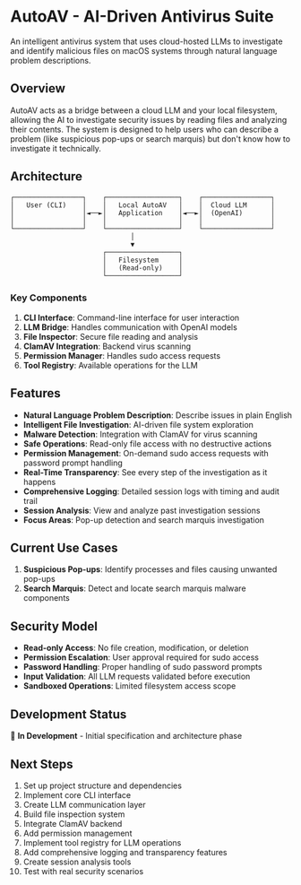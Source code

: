 # AutoAV - AI-Driven Antivirus Suite

An intelligent antivirus system that uses cloud-hosted LLMs to investigate and identify malicious files on macOS systems through natural language problem descriptions.

## Overview

AutoAV acts as a bridge between a cloud LLM and your local filesystem, allowing the AI to investigate security issues by reading files and analyzing their contents. The system is designed to help users who can describe a problem (like suspicious pop-ups or search marquis) but don't know how to investigate it technically.

## Architecture

```
┌─────────────────┐    ┌──────────────────┐    ┌─────────────────┐
│   User (CLI)    │    │   Local AutoAV   │    │  Cloud LLM      │
│                 │◄──►│   Application    │◄──►│  (OpenAI)       │
│                 │    │                  │    │                 │
└─────────────────┘    └──────────────────┘    └─────────────────┘
                              │
                              ▼
                       ┌──────────────────┐
                       │   Filesystem     │
                       │   (Read-only)    │
                       └──────────────────┘
```

### Key Components

1. **CLI Interface**: Command-line interface for user interaction
2. **LLM Bridge**: Handles communication with OpenAI models
3. **File Inspector**: Secure file reading and analysis
4. **ClamAV Integration**: Backend virus scanning
5. **Permission Manager**: Handles sudo access requests
6. **Tool Registry**: Available operations for the LLM

## Features

- **Natural Language Problem Description**: Describe issues in plain English
- **Intelligent File Investigation**: AI-driven file system exploration
- **Malware Detection**: Integration with ClamAV for virus scanning
- **Safe Operations**: Read-only file access with no destructive actions
- **Permission Management**: On-demand sudo access requests with password prompt handling
- **Real-Time Transparency**: See every step of the investigation as it happens
- **Comprehensive Logging**: Detailed session logs with timing and audit trail
- **Session Analysis**: View and analyze past investigation sessions
- **Focus Areas**: Pop-up detection and search marquis investigation

## Current Use Cases

1. **Suspicious Pop-ups**: Identify processes and files causing unwanted pop-ups
2. **Search Marquis**: Detect and locate search marquis malware components

## Security Model

- **Read-only Access**: No file creation, modification, or deletion
- **Permission Escalation**: User approval required for sudo access
- **Password Handling**: Proper handling of sudo password prompts
- **Input Validation**: All LLM requests validated before execution
- **Sandboxed Operations**: Limited filesystem access scope

## Development Status

🚧 **In Development** - Initial specification and architecture phase

## Next Steps

1. Set up project structure and dependencies
2. Implement core CLI interface
3. Create LLM communication layer
4. Build file inspection system
5. Integrate ClamAV backend
6. Add permission management
7. Implement tool registry for LLM operations
8. Add comprehensive logging and transparency features
9. Create session analysis tools
10. Test with real security scenarios 